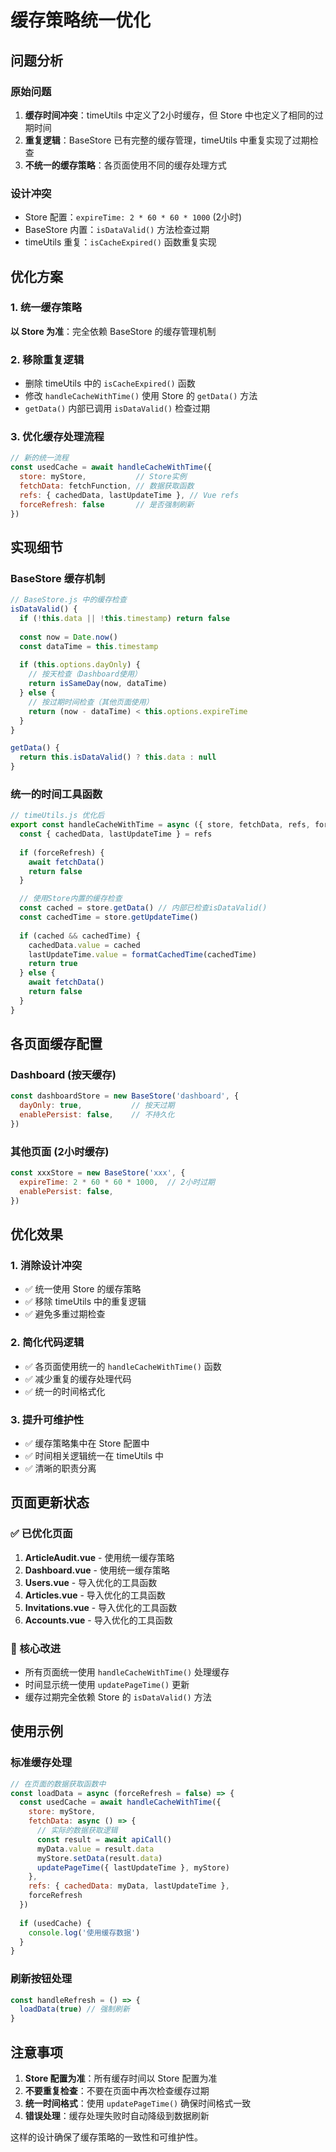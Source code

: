 # 缓存策略统一优化

## 问题分析

### 原始问题
1. **缓存时间冲突**：timeUtils 中定义了2小时缓存，但 Store 中也定义了相同的过期时间
2. **重复逻辑**：BaseStore 已有完整的缓存管理，timeUtils 中重复实现了过期检查
3. **不统一的缓存策略**：各页面使用不同的缓存处理方式

### 设计冲突
- Store 配置：`expireTime: 2 * 60 * 60 * 1000` (2小时)
- BaseStore 内置：`isDataValid()` 方法检查过期
- timeUtils 重复：`isCacheExpired()` 函数重复实现

## 优化方案

### 1. 统一缓存策略
**以 Store 为准**：完全依赖 BaseStore 的缓存管理机制

### 2. 移除重复逻辑
- 删除 timeUtils 中的 `isCacheExpired()` 函数
- 修改 `handleCacheWithTime()` 使用 Store 的 `getData()` 方法
- `getData()` 内部已调用 `isDataValid()` 检查过期

### 3. 优化缓存处理流程
```javascript
// 新的统一流程
const usedCache = await handleCacheWithTime({
  store: myStore,           // Store实例
  fetchData: fetchFunction, // 数据获取函数
  refs: { cachedData, lastUpdateTime }, // Vue refs
  forceRefresh: false       // 是否强制刷新
})
```

## 实现细节

### BaseStore 缓存机制
```javascript
// BaseStore.js 中的缓存检查
isDataValid() {
  if (!this.data || !this.timestamp) return false
  
  const now = Date.now()
  const dataTime = this.timestamp
  
  if (this.options.dayOnly) {
    // 按天检查（Dashboard使用）
    return isSameDay(now, dataTime)
  } else {
    // 按过期时间检查（其他页面使用）
    return (now - dataTime) < this.options.expireTime
  }
}

getData() {
  return this.isDataValid() ? this.data : null
}
```

### 统一的时间工具函数
```javascript
// timeUtils.js 优化后
export const handleCacheWithTime = async ({ store, fetchData, refs, forceRefresh = false }) => {
  const { cachedData, lastUpdateTime } = refs
  
  if (forceRefresh) {
    await fetchData()
    return false
  }

  // 使用Store内置的缓存检查
  const cached = store.getData() // 内部已检查isDataValid()
  const cachedTime = store.getUpdateTime()
  
  if (cached && cachedTime) {
    cachedData.value = cached
    lastUpdateTime.value = formatCachedTime(cachedTime)
    return true
  } else {
    await fetchData()
    return false
  }
}
```

## 各页面缓存配置

### Dashboard (按天缓存)
```javascript
const dashboardStore = new BaseStore('dashboard', {
  dayOnly: true,           // 按天过期
  enablePersist: false,    // 不持久化
})
```

### 其他页面 (2小时缓存)
```javascript
const xxxStore = new BaseStore('xxx', {
  expireTime: 2 * 60 * 60 * 1000,  // 2小时过期
  enablePersist: false,
})
```

## 优化效果

### 1. 消除设计冲突
- ✅ 统一使用 Store 的缓存策略
- ✅ 移除 timeUtils 中的重复逻辑
- ✅ 避免多重过期检查

### 2. 简化代码逻辑
- ✅ 各页面使用统一的 `handleCacheWithTime()` 函数
- ✅ 减少重复的缓存处理代码
- ✅ 统一的时间格式化

### 3. 提升可维护性
- ✅ 缓存策略集中在 Store 配置中
- ✅ 时间相关逻辑统一在 timeUtils 中
- ✅ 清晰的职责分离

## 页面更新状态

### ✅ 已优化页面
1. **ArticleAudit.vue** - 使用统一缓存策略
2. **Dashboard.vue** - 使用统一缓存策略  
3. **Users.vue** - 导入优化的工具函数
4. **Articles.vue** - 导入优化的工具函数
5. **Invitations.vue** - 导入优化的工具函数
6. **Accounts.vue** - 导入优化的工具函数

### 🔧 核心改进
- 所有页面统一使用 `handleCacheWithTime()` 处理缓存
- 时间显示统一使用 `updatePageTime()` 更新
- 缓存过期完全依赖 Store 的 `isDataValid()` 方法

## 使用示例

### 标准缓存处理
```javascript
// 在页面的数据获取函数中
const loadData = async (forceRefresh = false) => {
  const usedCache = await handleCacheWithTime({
    store: myStore,
    fetchData: async () => {
      // 实际的数据获取逻辑
      const result = await apiCall()
      myData.value = result.data
      myStore.setData(result.data)
      updatePageTime({ lastUpdateTime }, myStore)
    },
    refs: { cachedData: myData, lastUpdateTime },
    forceRefresh
  })
  
  if (usedCache) {
    console.log('使用缓存数据')
  }
}
```

### 刷新按钮处理
```javascript
const handleRefresh = () => {
  loadData(true) // 强制刷新
}
```

## 注意事项

1. **Store 配置为准**：所有缓存时间以 Store 配置为准
2. **不要重复检查**：不要在页面中再次检查缓存过期
3. **统一时间格式**：使用 `updatePageTime()` 确保时间格式一致
4. **错误处理**：缓存处理失败时自动降级到数据刷新

这样的设计确保了缓存策略的一致性和可维护性。